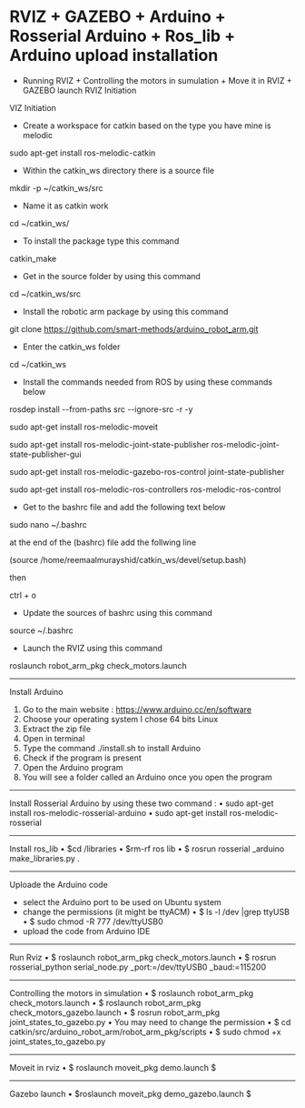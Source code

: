 # RVIZ + GAZEBO  + Arduino + Rosserial Arduino + Ros_lib + Arduino upload installation 

* Running RVIZ + Controlling the motors in sumulation + Move it in RVIZ + GAZEBO launch
RVIZ Initiation 


VIZ Initiation

- Create a workspace for catkin based on the type you have mine is melodic

sudo apt-get install ros-melodic-catkin

- Within the catkin_ws directory there is a source file

mkdir -p ~/catkin_ws/src

- Name it as catkin work

cd ~/catkin_ws/

- To install the package type this command

catkin_make

- Get in the source folder by using this command

cd ~/catkin_ws/src

- Install the robotic arm package by using this command

git clone https://github.com/smart-methods/arduino_robot_arm.git

- Enter the catkin_ws folder

cd ~/catkin_ws

- Install the commands needed from ROS by using these commands below

rosdep install --from-paths src --ignore-src -r -y

sudo apt-get install ros-melodic-moveit

sudo apt-get install ros-melodic-joint-state-publisher ros-melodic-joint-state-publisher-gui

sudo apt-get install ros-melodic-gazebo-ros-control joint-state-publisher

sudo apt-get install ros-melodic-ros-controllers ros-melodic-ros-control

- Get to the bashrc file and add the following text below

sudo nano ~/.bashrc

at the end of the (bashrc) file add the follwing line

(source /home/reemaalmurayshid/catkin_ws/devel/setup.bash)

then

ctrl + o

- Update the sources of bashrc using this command

source ~/.bashrc

- Launch the RVIZ using this command

roslaunch robot_arm_pkg check_motors.launch


-------------------------------------------------------------------------------------------------------------------------
Install Arduino 
1.	Go to the main website :
 https://www.arduino.cc/en/software
2.	Choose your operating system I chose 64 bits Linux 
3.	Extract the zip file 
4.	Open in terminal 
5.	Type the command ./install.sh  to install Arduino 
6.	Check if the program is present 
7.	Open the Arduino program 
8.	You  will see a folder  called an Arduino once you open the program 


-------------------------------------------------------------------------------------------------------------------------
Install Rosserial  Arduino  by using these two command :
•	sudo apt-get install ros-melodic-rosserial-arduino
•	 sudo apt-get install ros-melodic-rosserial

-------------------------------------------------------------------------------------------------------------------------------
Install ros_lib 
•	$cd <sketchbook>/libraries
•	$rm-rf ros lib
•	$ rosrun rosserial _arduino make_libraries.py .


-----------------------------------------------------------------------------------------------------------------------------------
Uploade the Arduino code
- select the Arduino port to be used on Ubuntu system
- change the permissions (it might be ttyACM)
•	$ ls -l /dev |grep ttyUSB
•	$ sudo chmod -R 777 /dev/ttyUSB0
- upload the code from Arduino IDE
 
 
 
-----------------------------------------------------------------------------------------------------------------------------
Run Rviz
•	$ roslaunch robot_arm_pkg check_motors.launch
•	$ rosrun rosserial_python serial_node.py _port:=/dev/ttyUSB0 _baud:=115200
 
 
 
-----------------------------------------------------------------------------------------------------------------------------
Controlling the motors in simulation
•	$ roslaunch robot_arm_pkg check_motors.launch
•	$ roslaunch robot_arm_pkg check_motors_gazebo.launch
•	$ rosrun robot_arm_pkg joint_states_to_gazebo.py
•	You may need to change the permission
•	$ cd catkin/src/arduino_robot_arm/robot_arm_pkg/scripts
•	$ sudo chmod +x joint_states_to_gazebo.py 
 
 
--------------------------------------------------------------------------------------------------------------------------
Moveit in rviz 
•	$ roslaunch moveit_pkg demo.launch $

 
 
---------------------------------------------------------------------------------------------------------------------------
Gazebo launch 
•	$roslaunch moveit_pkg demo_gazebo.launch $

